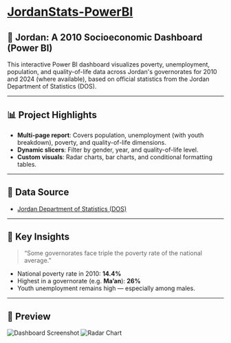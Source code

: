 # [JordanStats-PowerBI](https://app.powerbi.com/groups/me/reports/422855bb-e159-4331-95b7-36a5305a757a/f69b673d3e464a250676?experience=power-bi)

## 🧠 Jordan: A 2010 Socioeconomic Dashboard (Power BI)

This interactive Power BI dashboard visualizes poverty, unemployment, population, and quality-of-life data across Jordan's governorates for 2010 and 2024 (where available), based on official statistics from the Jordan Department of Statistics (DOS).

---

## 📊 Project Highlights

- **Multi-page report**: Covers population, unemployment (with youth breakdown), poverty, and quality-of-life dimensions.
- **Dynamic slicers**: Filter by gender, year, and quality-of-life level.
- **Custom visuals**: Radar charts, bar charts, and conditional formatting tables.

---

## 🔗 Data Source

- [Jordan Department of Statistics (DOS)](https://dosweb.dos.gov.jo/)

---

## 🧠 Key Insights

> “Some governorates face triple the poverty rate of the national average.”

- National poverty rate in 2010: **14.4%**
- Highest in a governorate (e.g. **Ma’an**): **26%**
- Youth unemployment remains high — especially among males.

---

## 📸 Preview

![Dashboard Screenshot](https://github.com/user-attachments/assets/dd126004-e2c9-4a27-84dc-3132ff2c7a71)
![Radar Chart](https://github.com/user-attachments/assets/54f3e6d8-6ec6-41b7-950a-7cff9dede070)
